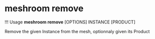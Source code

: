 # meshroom remove

!!! Usage
    **meshroom remove** [OPTIONS] INSTANCE [PRODUCT]

Remove the given Instance from the mesh, optionnaly given its Product

